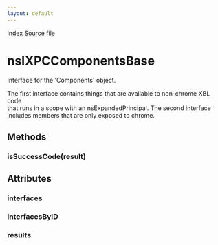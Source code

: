 ```yaml
---
layout: default
---
```

<div id='links'><a href="../index.html">Index</a>
<a href="http://dxr.mozilla.org/mozilla-central/source/js/xpconnect/idl/xpccomponents.idl">Source file</a>
</div>

# nsIXPCComponentsBase #
  
Interface for the 'Components' object.  
  
The first interface contains things that are available to non-chrome XBL code  
that runs in a scope with an nsExpandedPrincipal. The second interface  
includes members that are only exposed to chrome.  
  

## Methods ##

### isSuccessCode(result) ###

## Attributes ##

### interfaces ###

### interfacesByID ###

### results ###
